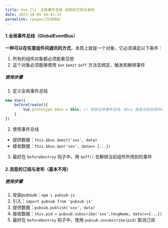 ```yaml
---
title: Vue Cli：全局事件总线 消息的订阅与发布
date: 2023-10-09 10:41:13
permalink: /pages/21d868/
---
```

#### 1.全局事件总线（GlobalEventBus）
**一种可以在任意组件间通讯的方式**，本质上就是一个对象，它必须满足以下条件：
1. 所有的组件对象都必须能看见他
2. 这个对象必须能够使用 `$on` `$emit` `$off` 方法去绑定、触发和解绑事件

##### 使用步骤
1. 定义全局事件总线
```javascript
new Vue({
    beforeCreate(){
        Vue.prototype.$bus = this; // 安装全局事件总线，$bus 就是当前应用的vm
    }
})
```
2. 使用事件总线
  - 提供数据：`this.$bus.$emit('xxx', data)`
  - 接收数据：`this.$bus.$on('xxx', data=> {...})`
3. 最好在 `beforeDestroy` 钩子中，用 `$off()` 去解绑当前组件所用到的事件

#### 2.消息的订阅与发布（基本不用）
##### 使用步骤
1. 安装pubsub：`npm i pubsub-js`
2. 引入：`import pubsub from 'pubsub-js'`
3. 提供数据：`pubsub.publish('xxx', data)`
4. 接收数据：`this.pid = pubsub.subscribe('xxx',(msgName, data)=>{...})`
5. 最好在 `beforeDestroy` 钩子中，使用 `pubsub.unsubscribe(pid)` 取消订阅 
